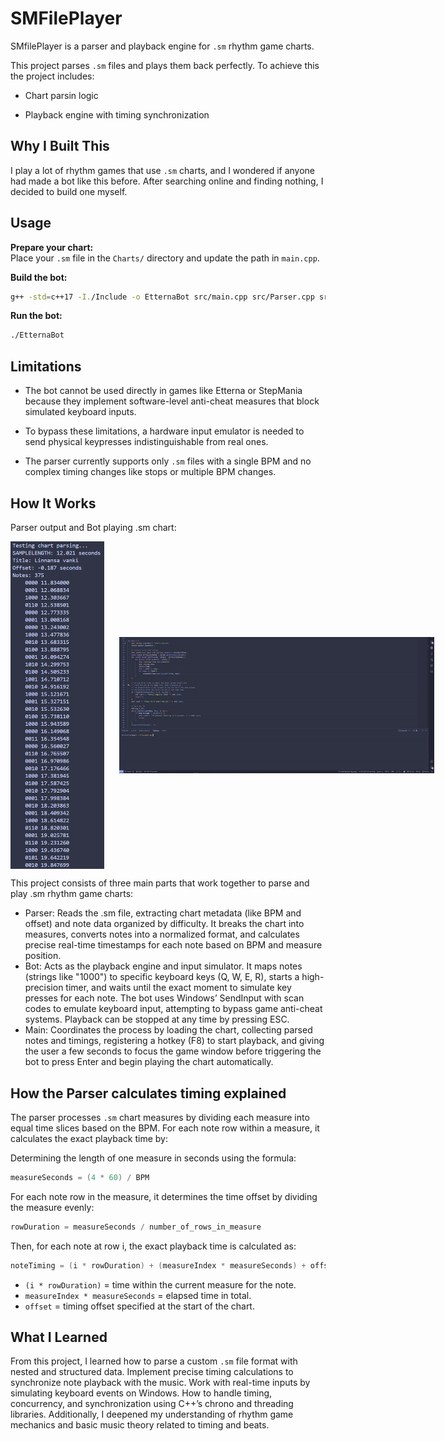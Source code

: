 # SMFilePlayer 

SMfilePlayer is a parser and playback engine for `.sm` rhythm game charts.

This project parses `.sm` files and plays them back perfectly. To achieve this the project includes:

- Chart parsin logic

- Playback engine with timing synchronization

## Why I Built This

I play a lot of rhythm games that use `.sm` charts, and I wondered if anyone had made a bot like this before. After searching online and finding nothing, I decided to build one myself.
## Usage
 **Prepare your chart:**  
   Place your `.sm` file in the `Charts/` directory and update the path in `main.cpp`.
   
 **Build the bot:**
   ```sh
   g++ -std=c++17 -I./Include -o EtternaBot src/main.cpp src/Parser.cpp src/Bot.cpp
   ```

 **Run the bot:**  
   ```sh
   ./EtternaBot
   ```
## Limitations

- The bot cannot be used directly in games like Etterna or StepMania because they implement software-level anti-cheat measures that block simulated keyboard inputs.

- To bypass these limitations, a hardware input emulator is needed to send physical keypresses indistinguishable from real ones.
  
- The parser currently supports only  `.sm` files with a single BPM and no complex timing changes like stops or multiple BPM changes.

## How It Works 
<p>Parser output and Bot playing .sm chart:</p>
<div style="white-space: nowrap;">
  <img src="Images/ParserOutput.PNG" alt="Parser Diagram" width="150" style="display: inline-block; vertical-align: middle; margin-right: 20px;">
  <img src="Images/PlaybackExample.gif" alt="Bot playing .sm chart" width="849" style="display: inline-block; vertical-align: middle;">
</div>

This project consists of three main parts that work together to parse and play .sm rhythm game charts:

- Parser: Reads the .sm file, extracting chart metadata (like BPM and offset) and note data organized by difficulty. It breaks the chart into measures, converts notes into a normalized format, and calculates precise real-time timestamps for each note based on BPM and measure position.
- Bot: Acts as the playback engine and input simulator. It maps notes (strings like "1000") to specific keyboard keys (Q, W, E, R), starts a high-precision timer, and waits until the exact moment to simulate key presses for each note. The bot uses Windows’ SendInput with scan codes to emulate keyboard input, attempting to bypass game anti-cheat systems. Playback can be stopped at any time by pressing ESC.
- Main: Coordinates the process by loading the chart, collecting parsed notes and timings, registering a hotkey (F8) to start playback, and giving the user a few seconds to focus the game window before triggering the bot to press Enter and begin playing the chart automatically.

## How the Parser calculates timing explained
The parser processes  `.sm`  chart measures by dividing each measure into equal time slices based on the BPM. For each note row within a measure, it calculates the exact playback time by:

Determining the length of one measure in seconds using the formula:
```cpp
measureSeconds = (4 * 60) / BPM
```
For each note row in the measure, it determines the time offset by dividing the measure evenly:
```cpp
rowDuration = measureSeconds / number_of_rows_in_measure
```
Then, for each note at row i, the exact playback time is calculated as:
```cpp
noteTiming = (i * rowDuration) + (measureIndex * measureSeconds) + offset
```
- `(i * rowDuration)` = time within the current measure for the note.
- `measureIndex * measureSeconds` = elapsed time in total.
- `offset` = timing offset specified at the start of the chart.

## What I Learned
From this project, I learned how to parse a custom `.sm` file format with nested and structured data. Implement precise timing calculations to synchronize note playback with the music. Work with real-time inputs by simulating keyboard events on Windows. How to handle timing, concurrency, and synchronization using C++’s chrono and threading libraries. Additionally, I deepened my understanding of rhythm game mechanics and basic music theory related to timing and beats. 
